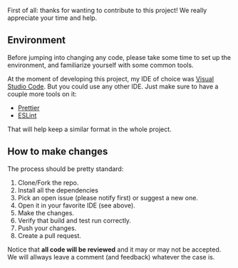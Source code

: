 First of all: thanks for wanting to contribute to this project! We really appreciate your time and help.

## Environment

Before jumping into changing any code, please take some time to set up the environment, 
and familiarize yourself with some common tools.

At the moment of developing this project, my IDE of choice was 
[Visual Studio Code](https://code.visualstudio.com/Download). But you could use any other IDE.
Just make sure to have a couple more tools on it:

- [Prettier](https://marketplace.visualstudio.com/items?itemName=esbenp.prettier-vscode)
- [ESLint](https://github.com/Microsoft/vscode-eslint)

That will help keep a similar format in the whole project.

## How to make changes

The process should be pretty standard:

1. Clone/Fork the repo.
2. Install all the dependencies
3. Pick an open issue (please notify first) or suggest a new one.
4. Open it in your favorite IDE (see above).
5. Make the changes.
6. Verify that build and test run correctly.
7. Push your changes.
8. Create a pull request.

Notice that **all code will be reviewed** and it may or may not be accepted. 
We will allways leave a comment (and feedback) whatever the case is.
